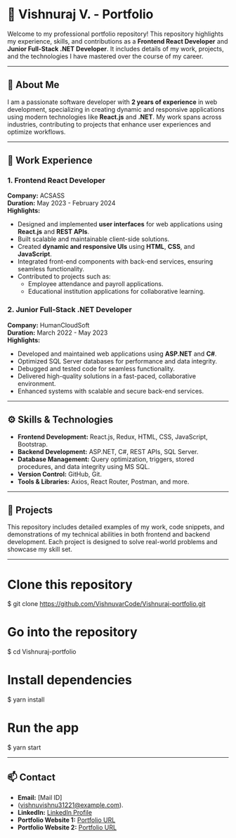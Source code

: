 # 💼 Vishnuraj V. - Portfolio

Welcome to my professional portfolio repository! This repository highlights my experience, skills, and contributions as a **Frontend React Developer** and **Junior Full-Stack .NET Developer**. It includes details of my work, projects, and the technologies I have mastered over the course of my career.

---

## 📜 About Me
I am a passionate software developer with **2 years of experience** in web development, specializing in creating dynamic and responsive applications using modern technologies like **React.js** and **.NET**. My work spans across industries, contributing to projects that enhance user experiences and optimize workflows.

---

## 🏢 Work Experience

### 1. **Frontend React Developer**  
**Company:** ACSASS  
**Duration:** May 2023 - February 2024  
**Highlights:**  
- Designed and implemented **user interfaces** for web applications using **React.js** and **REST APIs**.  
- Built scalable and maintainable client-side solutions.  
- Created **dynamic and responsive UIs** using **HTML**, **CSS**, and **JavaScript**.  
- Integrated front-end components with back-end services, ensuring seamless functionality.  
- Contributed to projects such as:  
  - Employee attendance and payroll applications.  
  - Educational institution applications for collaborative learning.  

### 2. **Junior Full-Stack .NET Developer**  
**Company:** HumanCloudSoft  
**Duration:** March 2022 - May 2023  
**Highlights:**  
- Developed and maintained web applications using **ASP.NET** and **C#**.  
- Optimized SQL Server databases for performance and data integrity.  
- Debugged and tested code for seamless functionality.  
- Delivered high-quality solutions in a fast-paced, collaborative environment.  
- Enhanced systems with scalable and secure back-end services.  

---

## ⚙️ Skills & Technologies
- **Frontend Development:** React.js, Redux, HTML, CSS, JavaScript, Bootstrap.  
- **Backend Development:** ASP.NET, C#, REST APIs, SQL Server.  
- **Database Management:** Query optimization, triggers, stored procedures, and data integrity using MS SQL.  
- **Version Control:** GitHub, Git.  
- **Tools & Libraries:** Axios, React Router, Postman, and more.  

---

## 🚀 Projects
This repository includes detailed examples of my work, code snippets, and demonstrations of my technical abilities in both frontend and backend development. Each project is designed to solve real-world problems and showcase my skill set.

---

# Clone this repository
$ git clone https://github.com/VishnuvarCode/Vishnuraj-portfolio.git

# Go into the repository
$ cd Vishnuraj-portfolio

# Install dependencies
$ yarn install

# Run the app
$ yarn start

---

## 📫 Contact
- **Email:** [Mail ID]
- (vishnuvishnu31221@example.com).  
- **LinkedIn:** [LinkedIn Profile](https://www.linkedin.com/in/v-vishnuraj-2002v)  
- **Portfolio Website 1:** [Portfolio URL](https://vishnucode.netlify.app)
- **Portfolio Website 2:** [Portfolio URL](https://vishnucodedev.netlify.app)

